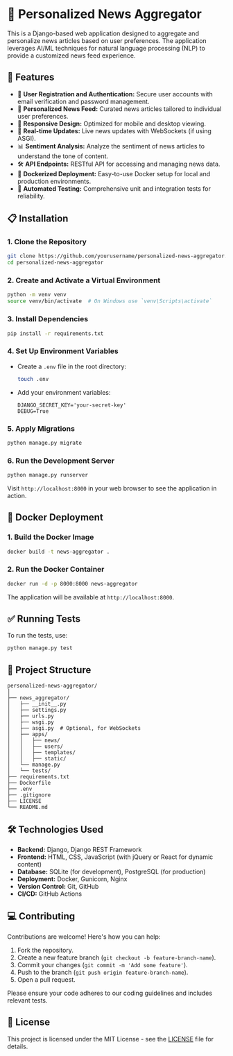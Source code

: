 # 📰 Personalized News Aggregator

This is a Django-based web application designed to aggregate and personalize news articles based on user preferences. The application leverages AI/ML techniques for natural language processing (NLP) to provide a customized news feed experience.

## 🚀 Features

- 🔐 **User Registration and Authentication:** Secure user accounts with email verification and password management.
- 📰 **Personalized News Feed:** Curated news articles tailored to individual user preferences.
- 📱 **Responsive Design:** Optimized for mobile and desktop viewing.
- 🔄 **Real-time Updates:** Live news updates with WebSockets (if using ASGI).
- 📊 **Sentiment Analysis:** Analyze the sentiment of news articles to understand the tone of content.
- 🛠️ **API Endpoints:** RESTful API for accessing and managing news data.
- 🐳 **Dockerized Deployment:** Easy-to-use Docker setup for local and production environments.
- 🧪 **Automated Testing:** Comprehensive unit and integration tests for reliability.

## 📋 Installation

### 1. Clone the Repository

```bash
git clone https://github.com/yourusername/personalized-news-aggregator.git
cd personalized-news-aggregator
```

### 2. Create and Activate a Virtual Environment

```bash
python -m venv venv
source venv/bin/activate  # On Windows use `venv\Scripts\activate`
```

### 3. Install Dependencies

```bash
pip install -r requirements.txt
```

### 4. Set Up Environment Variables

- Create a `.env` file in the root directory:

  ```bash
  touch .env
  ```

- Add your environment variables:

  ```dotenv
  DJANGO_SECRET_KEY='your-secret-key'
  DEBUG=True
  ```

### 5. Apply Migrations

```bash
python manage.py migrate
```

### 6. Run the Development Server

```bash
python manage.py runserver
```

Visit `http://localhost:8000` in your web browser to see the application in action.

## 🐳 Docker Deployment

### 1. Build the Docker Image

```bash
docker build -t news-aggregator .
```

### 2. Run the Docker Container

```bash
docker run -d -p 8000:8000 news-aggregator
```

The application will be available at `http://localhost:8000`.

## ✅ Running Tests

To run the tests, use:

```bash
python manage.py test
```

## 📂 Project Structure

```plaintext
personalized-news-aggregator/
│
├── news_aggregator/
│   ├── __init__.py
│   ├── settings.py
│   ├── urls.py
│   ├── wsgi.py
│   ├── asgi.py  # Optional, for WebSockets
│   ├── apps/
│   │   ├── news/
│   │   ├── users/
│   │   ├── templates/
│   │   ├── static/
│   └── manage.py
│   └── tests/
├── requirements.txt
├── Dockerfile
├── .env
├── .gitignore
├── LICENSE
└── README.md
```

## 🛠️ Technologies Used

- **Backend:** Django, Django REST Framework
- **Frontend:** HTML, CSS, JavaScript (with jQuery or React for dynamic content)
- **Database:** SQLite (for development), PostgreSQL (for production)
- **Deployment:** Docker, Gunicorn, Nginx
- **Version Control:** Git, GitHub
- **CI/CD:** GitHub Actions

## 💻 Contributing

Contributions are welcome! Here's how you can help:

1. Fork the repository.
2. Create a new feature branch (`git checkout -b feature-branch-name`).
3. Commit your changes (`git commit -m 'Add some feature'`).
4. Push to the branch (`git push origin feature-branch-name`).
5. Open a pull request.

Please ensure your code adheres to our coding guidelines and includes relevant tests.

## 📜 License

This project is licensed under the MIT License - see the [LICENSE](LICENSE) file for details.